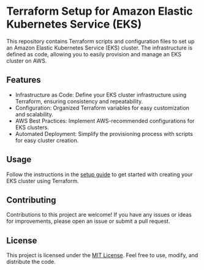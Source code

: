 
# Terraform Setup for Amazon Elastic Kubernetes Service (EKS)

This repository contains Terraform scripts and configuration files to set up an Amazon Elastic Kubernetes Service (EKS) cluster. The infrastructure is defined as code, allowing you to easily provision and manage an EKS cluster on AWS.

## Features

- Infrastructure as Code: Define your EKS cluster infrastructure using Terraform, ensuring consistency and repeatability.
- Configuration: Organized Terraform variables for easy customization and scalability.
- AWS Best Practices: Implement AWS-recommended configurations for EKS clusters.
- Automated Deployment: Simplify the provisioning process with scripts for easy cluster creation.

## Usage

Follow the instructions in the [setup guide](./docs/setup_guide.md) to get started with creating your EKS cluster using Terraform.

## Contributing

Contributions to this project are welcome! If you have any issues or ideas for improvements, please open an issue or submit a pull request.

## License

This project is licensed under the [MIT License](./LICENSE). Feel free to use, modify, and distribute the code.

